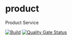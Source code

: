 # product
Product Service

[![Build](https://github.com/hurban-lab/product/actions/workflows/build.yaml/badge.svg)](https://github.com/hurban-lab/product/actions/actions?query=workflow%3Atest)
[![Quality Gate Status](https://sonarcloud.io/api/project_badges/measure?project=hurban-lab_product&metric=alert_status)](https://sonarcloud.io/summary/new_code?id=hurban-lab_product)
